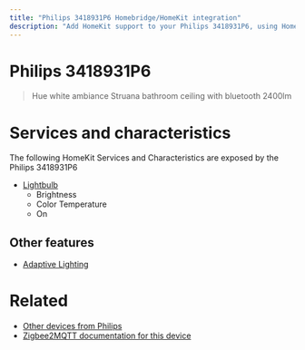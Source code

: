 ```yaml
---
title: "Philips 3418931P6 Homebridge/HomeKit integration"
description: "Add HomeKit support to your Philips 3418931P6, using Homebridge, Zigbee2MQTT and homebridge-z2m."
---
```

<!---
This file has been GENERATED using src/docgen/docgen.ts
DO NOT EDIT THIS FILE MANUALLY!
-->
# Philips 3418931P6
> Hue white ambiance Struana bathroom ceiling with bluetooth 2400lm


# Services and characteristics
The following HomeKit Services and Characteristics are exposed by
the Philips 3418931P6

* [Lightbulb](../../light.md)
  * Brightness
  * Color Temperature
  * On

## Other features
* [Adaptive Lighting](../../light.md)

# Related
* [Other devices from Philips](../index.md#philips)
* [Zigbee2MQTT documentation for this device](https://www.zigbee2mqtt.io/devices/3418931P6.html)